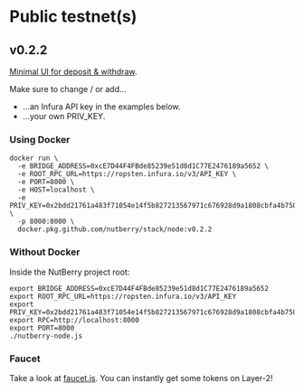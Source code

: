 # Public testnet(s)

## v0.2.2

[Minimal UI for deposit & withdraw](https://nutberry.github.io/testnet/).

Make sure to change / or add...
* ...an Infura API key in the examples below.
* ...your own PRIV_KEY.

### Using Docker

```
docker run \
  -e BRIDGE_ADDRESS=0xcE7D44F4FBde85239e51d8d1C77E2476189a5652 \
  -e ROOT_RPC_URL=https://ropsten.infura.io/v3/API_KEY \
  -e PORT=8000 \
  -e HOST=localhost \
  -e PRIV_KEY=0x2bdd21761a483f71054e14f5b827213567971c676928d9a1808cbfa4b7501201 \
  -p 8000:8000 \
  docker.pkg.github.com/nutberry/stack/node:v0.2.2
```

### Without Docker

Inside the NutBerry project root:

```
export BRIDGE_ADDRESS=0xcE7D44F4FBde85239e51d8d1C77E2476189a5652
export ROOT_RPC_URL=https://ropsten.infura.io/v3/API_KEY
export PRIV_KEY=0x2bdd21761a483f71054e14f5b827213567971c676928d9a1808cbfa4b7501201
export RPC=http://localhost:8000
export PORT=8000
./nutberry-node.js
```

### Faucet

Take a look at [faucet.js](../scripts/faucet.js). You can instantly get some tokens on Layer-2!

